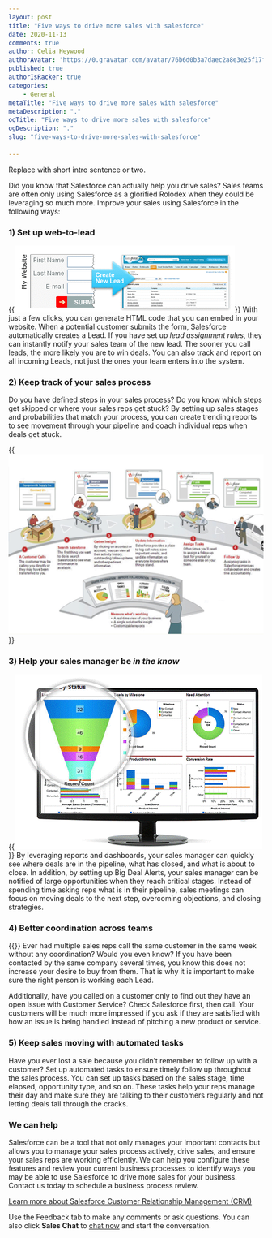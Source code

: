 ```yaml
---
layout: post
title: "Five ways to drive more sales with salesforce"
date: 2020-11-13
comments: true
author: Celia Heywood
authorAvatar: 'https://0.gravatar.com/avatar/76b6d0b3a7daec2a8e3e25f17ff7ead7'
published: true
authorIsRacker: true
categories:
    - General
metaTitle: "Five ways to drive more sales with salesforce"
metaDescription: "."
ogTitle: "Five ways to drive more sales with salesforce"
ogDescription: "."
slug: "five-ways-to-drive-more-sales-with-salesforce"

---
```


Replace with short intro sentence or two.

<!--more-->




Did you know that Salesforce can actually help you drive sales? Sales teams are often only
using Salesforce as a glorified Rolodex when they could be leveraging so much more. Improve
your sales using Salesforce in the following ways:

### 1) Set up web-to-lead

{{<img src="web-to-lead.png" title="" alt="" class="image-right">}} With just a few clicks,
you can generate HTML code that you can embed in your website. When
a potential customer submits the form, Salesforce automatically creates a Lead. If you have
set up *lead assignment rules*, they can instantly notify your sales team of the new lead.
The sooner you call leads, the more likely you are to win deals. You can also track and
report on all incoming Leads, not just the ones your team enters into the system.

### 2) Keep track of your sales process

Do you have defined steps in your sales process? Do you know which steps get skipped or
where your sales reps get stuck? By setting up sales stages and probabilities that match
your process, you can create trending reports to see movement through your pipeline and
coach individual reps when deals get stuck.

{{<img src="sales-process.png" title="" alt="">}}

### 3) Help your sales manager be *in the know*

{{<img src="dashboard-pipeline.png" title="" alt="" class="image-right">}} By leveraging reports
and dashboards, your sales manager can quickly see where deals are
in the pipeline, what has closed, and what is about to close. In addition, by setting up
Big Deal Alerts, your sales manager can be notified of large opportunities when they reach
critical stages. Instead of spending time asking reps what is in their pipeline, sales
meetings can focus on moving deals to the next step, overcoming objections, and closing
strategies.

### 4) Better coordination across teams

{{<img src="coordination.png" title="" alt="" class="image-left">}} Ever had multiple
sales reps call the same customer in the same week without any coordination?
Would you even know? If you have been contacted by the same company several times, you know
this does not increase your desire to buy from them. That is why it is important to make
sure the right person is working each Lead.

Additionally, have you called on a customer only to find out they have an open issue with
Customer Service? Check Salesforce first, then call. Your customers will be much more
impressed if you ask if they are satisfied with how an issue is being handled instead of
pitching a new product or service.

### 5) Keep sales moving with automated tasks

Have you ever lost a sale because you didn’t remember to follow up with a customer? Set up
automated tasks to ensure timely follow up throughout the sales process. You can set up
tasks based on the sales stage, time elapsed, opportunity type, and so on. These tasks help
your reps manage their day and make sure they are talking to their customers regularly and
not letting deals fall through the cracks.

### We can help

Salesforce can be a tool that not only manages your important contacts but allows you to
manage your sales process actively, drive sales, and ensure your sales reps are working
efficiently. We can help you configure these features and review your current business
processes to identify ways you may be able to use Salesforce to drive more sales for your
business. Contact us today to schedule a business process review.

<a class="cta blue" id="cta" href="https://www.rackspace.com/salesforce">Learn more about Salesforce Customer Relationship Management (CRM)</a>

Use the Feedback tab to make any comments or ask questions. You can also click
**Sales Chat** to [chat now](https://www.rackspace.com/) and start the conversation.
